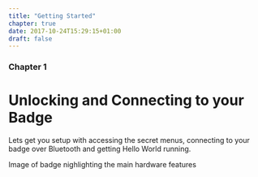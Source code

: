 ```yaml
---
title: "Getting Started"
chapter: true
date: 2017-10-24T15:29:15+01:00
draft: false
---
```

### Chapter 1

# Unlocking and Connecting to your Badge

Lets get you setup with accessing the secret menus, connecting to your badge over Bluetooth and getting Hello World running.

Image of badge nighlighting the main hardware features

